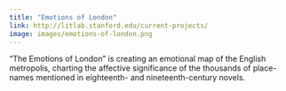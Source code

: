 ```yaml
---
title: "Emotions of London"
link: http://litlab.stanford.edu/current-projects/
image: images/emotions-of-london.png
---
```

“The Emotions of London” is creating an emotional map of the English metropolis, charting the affective significance of the thousands of place-names mentioned in eighteenth- and nineteenth-century novels.

